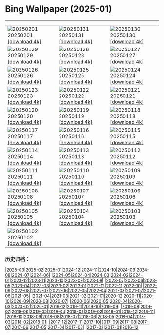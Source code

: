 # Bing Wallpaper (2025-01)
**************

<table><tr><td><img class="wallpaper" src="https://www.bing.com/th?id=OHR.FestungKonigsteinElbsandsteingebirge_ES-ES5179656968_1920x1080.jpg" alt="20250201"> 20250201 <a href="https://www.bing.com/th?id=OHR.FestungKonigsteinElbsandsteingebirge_ES-ES5179656968_UHD.jpg">[download 4k]</a></td><td><img class="wallpaper" src="https://www.bing.com/th?id=OHR.TenerifeCarnival2025_ES-ES0044754668_1920x1080.jpg" alt="20250131"> 20250131 <a href="https://www.bing.com/th?id=OHR.TenerifeCarnival2025_ES-ES0044754668_UHD.jpg">[download 4k]</a></td><td><img class="wallpaper" src="https://www.bing.com/th?id=OHR.OrdesaSpain_ES-ES4787929078_1920x1080.jpg" alt="20250130"> 20250130 <a href="https://www.bing.com/th?id=OHR.OrdesaSpain_ES-ES4787929078_UHD.jpg">[download 4k]</a></td></tr><tr><td><img class="wallpaper" src="https://www.bing.com/th?id=OHR.LunarDragon_ES-ES3892690560_1920x1080.jpg" alt="20250129"> 20250129 <a href="https://www.bing.com/th?id=OHR.LunarDragon_ES-ES3892690560_UHD.jpg">[download 4k]</a></td><td><img class="wallpaper" src="https://www.bing.com/th?id=OHR.FlyingOwl_ES-ES3769864994_1920x1080.jpg" alt="20250128"> 20250128 <a href="https://www.bing.com/th?id=OHR.FlyingOwl_ES-ES3769864994_UHD.jpg">[download 4k]</a></td><td><img class="wallpaper" src="https://www.bing.com/th?id=OHR.CanyonSnow_ES-ES3550411981_1920x1080.jpg" alt="20250127"> 20250127 <a href="https://www.bing.com/th?id=OHR.CanyonSnow_ES-ES3550411981_UHD.jpg">[download 4k]</a></td></tr><tr><td><img class="wallpaper" src="https://www.bing.com/th?id=OHR.FrostedBeech_ES-ES3324166189_1920x1080.jpg" alt="20250126"> 20250126 <a href="https://www.bing.com/th?id=OHR.FrostedBeech_ES-ES3324166189_UHD.jpg">[download 4k]</a></td><td><img class="wallpaper" src="https://www.bing.com/th?id=OHR.PortoSunset_ES-ES3099666552_1920x1080.jpg" alt="20250125"> 20250125 <a href="https://www.bing.com/th?id=OHR.PortoSunset_ES-ES3099666552_UHD.jpg">[download 4k]</a></td><td><img class="wallpaper" src="https://www.bing.com/th?id=OHR.IcelandGeyser_ES-ES1598539119_1920x1080.jpg" alt="20250124"> 20250124 <a href="https://www.bing.com/th?id=OHR.IcelandGeyser_ES-ES1598539119_UHD.jpg">[download 4k]</a></td></tr><tr><td><img class="wallpaper" src="https://www.bing.com/th?id=OHR.DeerValley_ES-ES7003891910_1920x1080.jpg" alt="20250123"> 20250123 <a href="https://www.bing.com/th?id=OHR.DeerValley_ES-ES7003891910_UHD.jpg">[download 4k]</a></td><td><img class="wallpaper" src="https://www.bing.com/th?id=OHR.PetraMonastery_ES-ES6740525723_1920x1080.jpg" alt="20250122"> 20250122 <a href="https://www.bing.com/th?id=OHR.PetraMonastery_ES-ES6740525723_UHD.jpg">[download 4k]</a></td><td><img class="wallpaper" src="https://www.bing.com/th?id=OHR.DutchSquirrel_ES-ES3993162395_1920x1080.jpg" alt="20250121"> 20250121 <a href="https://www.bing.com/th?id=OHR.DutchSquirrel_ES-ES3993162395_UHD.jpg">[download 4k]</a></td></tr><tr><td><img class="wallpaper" src="https://www.bing.com/th?id=OHR.LasCarantonas_ES-ES8729775352_1920x1080.jpg" alt="20250120"> 20250120 <a href="https://www.bing.com/th?id=OHR.LasCarantonas_ES-ES8729775352_UHD.jpg">[download 4k]</a></td><td><img class="wallpaper" src="https://www.bing.com/th?id=OHR.NeptunesGrotto_ES-ES8086917702_1920x1080.jpg" alt="20250119"> 20250119 <a href="https://www.bing.com/th?id=OHR.NeptunesGrotto_ES-ES8086917702_UHD.jpg">[download 4k]</a></td><td><img class="wallpaper" src="https://www.bing.com/th?id=OHR.WhiteSandsNP_ES-ES5591219937_1920x1080.jpg" alt="20250118"> 20250118 <a href="https://www.bing.com/th?id=OHR.WhiteSandsNP_ES-ES5591219937_UHD.jpg">[download 4k]</a></td></tr><tr><td><img class="wallpaper" src="https://www.bing.com/th?id=OHR.PelicanPortrait_ES-ES5278780301_1920x1080.jpg" alt="20250117"> 20250117 <a href="https://www.bing.com/th?id=OHR.PelicanPortrait_ES-ES5278780301_UHD.jpg">[download 4k]</a></td><td><img class="wallpaper" src="https://www.bing.com/th?id=OHR.SanAntonJaen_ES-ES3301530982_1920x1080.jpg" alt="20250116"> 20250116 <a href="https://www.bing.com/th?id=OHR.SanAntonJaen_ES-ES3301530982_UHD.jpg">[download 4k]</a></td><td><img class="wallpaper" src="https://www.bing.com/th?id=OHR.MuseumCourt_ES-ES2025282183_1920x1080.jpg" alt="20250115"> 20250115 <a href="https://www.bing.com/th?id=OHR.MuseumCourt_ES-ES2025282183_UHD.jpg">[download 4k]</a></td></tr><tr><td><img class="wallpaper" src="https://www.bing.com/th?id=OHR.CadizSpain_ES-ES9539607355_1920x1080.jpg" alt="20250114"> 20250114 <a href="https://www.bing.com/th?id=OHR.CadizSpain_ES-ES9539607355_UHD.jpg">[download 4k]</a></td><td><img class="wallpaper" src="https://www.bing.com/th?id=OHR.CoastalWales_ES-ES0632862256_1920x1080.jpg" alt="20250113"> 20250113 <a href="https://www.bing.com/th?id=OHR.CoastalWales_ES-ES0632862256_UHD.jpg">[download 4k]</a></td><td><img class="wallpaper" src="https://www.bing.com/th?id=OHR.CrescentTail_ES-ES9658344168_1920x1080.jpg" alt="20250112"> 20250112 <a href="https://www.bing.com/th?id=OHR.CrescentTail_ES-ES9658344168_UHD.jpg">[download 4k]</a></td></tr><tr><td><img class="wallpaper" src="https://www.bing.com/th?id=OHR.MeknesMorocco_ES-ES8743532455_1920x1080.jpg" alt="20250111"> 20250111 <a href="https://www.bing.com/th?id=OHR.MeknesMorocco_ES-ES8743532455_UHD.jpg">[download 4k]</a></td><td><img class="wallpaper" src="https://www.bing.com/th?id=OHR.BubbleLake_ES-ES9230701084_1920x1080.jpg" alt="20250110"> 20250110 <a href="https://www.bing.com/th?id=OHR.BubbleLake_ES-ES9230701084_UHD.jpg">[download 4k]</a></td><td><img class="wallpaper" src="https://www.bing.com/th?id=OHR.RavennaBasilica_ES-ES6729761925_1920x1080.jpg" alt="20250109"> 20250109 <a href="https://www.bing.com/th?id=OHR.RavennaBasilica_ES-ES6729761925_UHD.jpg">[download 4k]</a></td></tr><tr><td><img class="wallpaper" src="https://www.bing.com/th?id=OHR.GreatWallStairs_ES-ES6386971861_1920x1080.jpg" alt="20250108"> 20250108 <a href="https://www.bing.com/th?id=OHR.GreatWallStairs_ES-ES6386971861_UHD.jpg">[download 4k]</a></td><td><img class="wallpaper" src="https://www.bing.com/th?id=OHR.BouldersNZ_ES-ES6118203530_1920x1080.jpg" alt="20250107"> 20250107 <a href="https://www.bing.com/th?id=OHR.BouldersNZ_ES-ES6118203530_UHD.jpg">[download 4k]</a></td><td><img class="wallpaper" src="https://www.bing.com/th?id=OHR.NamibiaDunes_ES-ES5811843699_1920x1080.jpg" alt="20250106"> 20250106 <a href="https://www.bing.com/th?id=OHR.NamibiaDunes_ES-ES5811843699_UHD.jpg">[download 4k]</a></td></tr><tr><td><img class="wallpaper" src="https://www.bing.com/th?id=OHR.GeneralWinterNavarre_ES-ES5527142777_1920x1080.jpg" alt="20250105"> 20250105 <a href="https://www.bing.com/th?id=OHR.GeneralWinterNavarre_ES-ES5527142777_UHD.jpg">[download 4k]</a></td><td><img class="wallpaper" src="https://www.bing.com/th?id=OHR.VietnamFalls_ES-ES5222423755_1920x1080.jpg" alt="20250104"> 20250104 <a href="https://www.bing.com/th?id=OHR.VietnamFalls_ES-ES5222423755_UHD.jpg">[download 4k]</a></td><td><img class="wallpaper" src="https://www.bing.com/th?id=OHR.TolkienOxford_ES-ES4772799027_1920x1080.jpg" alt="20250103"> 20250103 <a href="https://www.bing.com/th?id=OHR.TolkienOxford_ES-ES4772799027_UHD.jpg">[download 4k]</a></td></tr><tr><td><img class="wallpaper" src="https://www.bing.com/th?id=OHR.ArdezSwitzerland_ES-ES4481408701_1920x1080.jpg" alt="20250102"> 20250102 <a href="https://www.bing.com/th?id=OHR.ArdezSwitzerland_ES-ES4481408701_UHD.jpg">[download 4k]</a></td><td></td><td></td></tr></table>

### 历史归档：

|[2025-03](/../2025-03/2025-03.md)|[2025-02](/../2025-02/2025-02.md)|[2025-01](/2025-01.md)|[2024-12](/../2024-12/2024-12.md)|[2024-11](/../2024-11/2024-11.md)|[2024-10](/../2024-10/2024-10.md)|[2024-09](/../2024-09/2024-09.md)|[2024-08](/../2024-08/2024-08.md)|[2024-07](/../2024-07/2024-07.md)|[2024-06](/../2024-06/2024-06.md)|
|[2024-05](/../2024-05/2024-05.md)|[2024-04](/../2024-04/2024-04.md)|[2024-03](/../2024-03/2024-03.md)|[2024-02](/../2024-02/2024-02.md)|[2024-01](/../2024-01/2024-01.md)|[2023-12](/../2023-12/2023-12.md)|[2023-11](/../2023-11/2023-11.md)|[2023-10](/../2023-10/2023-10.md)|[2023-09](/../2023-09/2023-09.md)|[2023-08](/../2023-08/2023-08.md)|
|[2023-07](/../2023-07/2023-07.md)|[2023-06](/../2023-06/2023-06.md)|[2023-05](/../2023-05/2023-05.md)|[2023-04](/../2023-04/2023-04.md)|[2023-03](/../2023-03/2023-03.md)|[2023-02](/../2023-02/2023-02.md)|[2023-01](/../2023-01/2023-01.md)|[2022-12](/../2022-12/2022-12.md)|[2022-11](/../2022-11/2022-11.md)|[2022-10](/../2022-10/2022-10.md)|
|[2022-09](/../2022-09/2022-09.md)|[2022-08](/../2022-08/2022-08.md)|[2022-07](/../2022-07/2022-07.md)|[2022-06](/../2022-06/2022-06.md)|[2022-05](/../2022-05/2022-05.md)|[2022-04](/../2022-04/2022-04.md)|[2021-08](/../2021-08/2021-08.md)|[2021-07](/../2021-07/2021-07.md)|[2021-06](/../2021-06/2021-06.md)|[2021-05](/../2021-05/2021-05.md)|
|[2021-04](/../2021-04/2021-04.md)|[2021-03](/../2021-03/2021-03.md)|[2021-02](/../2021-02/2021-02.md)|[2021-01](/../2021-01/2021-01.md)|[2020-12](/../2020-12/2020-12.md)|[2020-11](/../2020-11/2020-11.md)|[2020-10](/../2020-10/2020-10.md)|[2020-09](/../2020-09/2020-09.md)|[2020-08](/../2020-08/2020-08.md)|[2020-07](/../2020-07/2020-07.md)|
|[2020-06](/../2020-06/2020-06.md)|[2020-05](/../2020-05/2020-05.md)|[2020-04](/../2020-04/2020-04.md)|[2020-03](/../2020-03/2020-03.md)|[2020-02](/../2020-02/2020-02.md)|[2020-01](/../2020-01/2020-01.md)|[2019-12](/../2019-12/2019-12.md)|[2019-11](/../2019-11/2019-11.md)|[2019-10](/../2019-10/2019-10.md)|[2019-09](/../2019-09/2019-09.md)|
|[2019-08](/../2019-08/2019-08.md)|[2019-07](/../2019-07/2019-07.md)|[2019-06](/../2019-06/2019-06.md)|[2019-05](/../2019-05/2019-05.md)|[2019-04](/../2019-04/2019-04.md)|[2019-03](/../2019-03/2019-03.md)|[2019-02](/../2019-02/2019-02.md)|[2019-01](/../2019-01/2019-01.md)|[2018-12](/../2018-12/2018-12.md)|[2018-11](/../2018-11/2018-11.md)|
|[2018-10](/../2018-10/2018-10.md)|[2018-09](/../2018-09/2018-09.md)|[2018-08](/../2018-08/2018-08.md)|[2018-07](/../2018-07/2018-07.md)|[2018-06](/../2018-06/2018-06.md)|[2018-05](/../2018-05/2018-05.md)|[2018-04](/../2018-04/2018-04.md)|[2018-03](/../2018-03/2018-03.md)|[2018-02](/../2018-02/2018-02.md)|[2018-01](/../2018-01/2018-01.md)|
|[2017-12](/../2017-12/2017-12.md)|[2017-11](/../2017-11/2017-11.md)|[2017-10](/../2017-10/2017-10.md)|[2017-09](/../2017-09/2017-09.md)|[2017-08](/../2017-08/2017-08.md)|[2017-07](/../2017-07/2017-07.md)|[2017-06](/../2017-06/2017-06.md)|[2017-05](/../2017-05/2017-05.md)|[2017-04](/../2017-04/2017-04.md)|[2017-03](/../2017-03/2017-03.md)|
|[2017-02](/../2017-02/2017-02.md)|[2017-01](/../2017-01/2017-01.md)|[2016-12](/../2016-12/2016-12.md)
